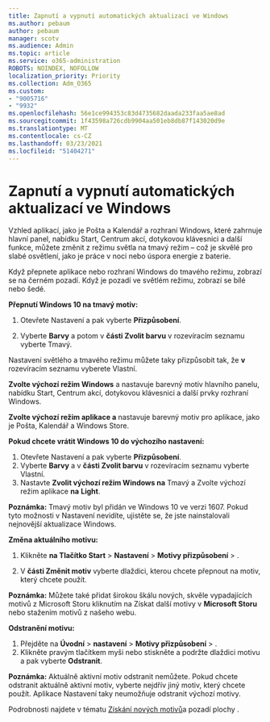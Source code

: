 ```yaml
---
title: Zapnutí a vypnutí automatických aktualizací ve Windows
ms.author: pebaum
author: pebaum
manager: scotv
ms.audience: Admin
ms.topic: article
ms.service: o365-administration
ROBOTS: NOINDEX, NOFOLLOW
localization_priority: Priority
ms.collection: Adm_O365
ms.custom:
- "9005716"
- "9932"
ms.openlocfilehash: 56e1ce994353c83d4735682daada233faa5ae8ad
ms.sourcegitcommit: 1f43598a726cdb9904aa501eb8db87f143020d9e
ms.translationtype: MT
ms.contentlocale: cs-CZ
ms.lasthandoff: 03/23/2021
ms.locfileid: "51404271"
---
```

# <a name="turn-on-and-off-automatic-updates-in-windows"></a>Zapnutí a vypnutí automatických aktualizací ve Windows

Vzhled aplikací, jako je Pošta a Kalendář a rozhraní Windows, které zahrnuje hlavní panel, nabídku Start, Centrum akcí, dotykovou klávesnici a další funkce, můžete změnit z režimu světla na tmavý režim – což je skvělé pro slabé osvětlení, jako je práce v noci nebo úspora energie z baterie.  

Když přepnete aplikace nebo rozhraní Windows do tmavého režimu, zobrazí se na černém pozadí. Když je pozadí ve světlém režimu, zobrazí se bílé nebo šedé.
 
**Přepnutí Windows 10 na tmavý motiv:**

1. Otevřete Nastavení a pak vyberte **Přizpůsobení**.
  
1. Vyberte **Barvy** a potom v **části Zvolit barvu** v rozevíracím seznamu vyberte Tmavý. 

Nastavení světlého a tmavého režimu můžete taky přizpůsobit tak, že **v** rozevíracím seznamu vyberete Vlastní.

**Zvolte výchozí režim Windows** a nastavuje barevný motiv hlavního panelu, nabídku Start, Centrum akcí, dotykovou klávesnici a další prvky rozhraní Windows.  

**Zvolte výchozí režim aplikace a** nastavuje barevný motiv pro aplikace, jako je Pošta, Kalendář a Windows Store.
 
**Pokud chcete vrátit Windows 10 do výchozího nastavení:**

1. Otevřete Nastavení a pak vyberte **Přizpůsobení**.  
1. Vyberte **Barvy** a v **části Zvolit barvu** v rozevíracím seznamu vyberte Vlastní.   
1. Nastavte **Zvolit výchozí režim Windows na** Tmavý a Zvolte výchozí režim aplikace **na** **Light**. 

**Poznámka:** Tmavý motiv byl přidán ve Windows 10 ve verzi 1607. Pokud tyto možnosti v Nastavení nevidíte, ujistěte se, že jste nainstalovali nejnovější aktualizace Windows.

**Změna aktuálního motivu:**

1. Klikněte **na Tlačítko Start**  >  **Nastavení**  >  **Motivy přizpůsobení**  >  .  

1. V **části Změnit motiv** vyberte dlaždici, kterou chcete přepnout na motiv, který chcete použít. 

**Poznámka:** Můžete také přidat širokou škálu nových, skvěle vypadajících motivů z Microsoft Storu kliknutím na Získat další motivy v **Microsoft Storu** nebo stažením motivů z našeho webu.

**Odstranění motivu:**

1. Přejděte na **Úvodní**  >  **nastavení**  >  **Motivy přizpůsobení**  >  . 
1. Klikněte pravým tlačítkem myši nebo stiskněte a podržte dlaždici motivu a pak vyberte **Odstranit**. 

**Poznámka:** Aktuálně aktivní motiv odstranit nemůžete. Pokud chcete odstranit aktuálně aktivní motiv, vyberte nejdřív jiný motiv, který chcete použít. Aplikace Nastavení taky neumožňuje odstranit výchozí motivy.

Podrobnosti najdete v tématu [Získání nových motivů](https://support.microsoft.com/windows/get-new-themes-and-desktop-backgrounds-09e3e0a6-02e3-5ecd-22a1-5d048e3cb0d3)a pozadí plochy .

